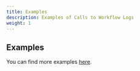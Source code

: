 ```yaml
---
title: Examples
description: Examples of Calls to Workflow Logs
weight: 1
---
```


## Examples

You can find more examples [here](/docs/general/examples.html).